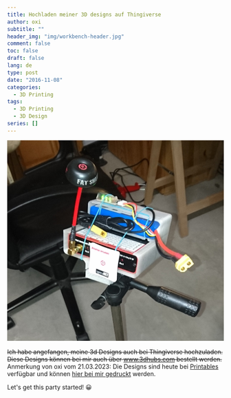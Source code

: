 ```yaml
---
title: Hochladen meiner 3D designs auf Thingiverse
author: oxi
subtitle: ""
header_img: "img/workbench-header.jpg"
comment: false
toc: false
draft: false
lang: de
type: post
date: "2016-11-08"
categories:
  - 3D Printing
tags:
  - 3D Printing
  - 3D Design
series: []
---
```

![Eines meiner Designes](img/DSC_0277.jpg)

~~Ich habe angefangen, meine 3d Designs auch bei Thingiverse hochzuladen. Diese Designs können bei mir auch über www.3dhubs.com bestellt werden.~~
Anmerkung von oxi vom 21.03.2023: Die Designs sind heute bei [Printables](https://www.printables.com/social/730-oxivanisher/models) verfügbar und können [hier bei mir gedruckt](/3d-printing-service/) werden.

Let's get this party started! 😀
